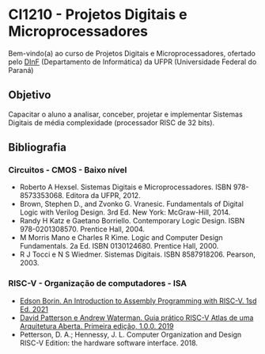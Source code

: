# CI1210 - Projetos Digitais e Microprocessadores

Bem-vindo(a) ao curso de Projetos Digitais e Microprocessadores, ofertado pelo [DInF](https://web.inf.ufpr.br/dinf/) (Departamento de Informática) da UFPR (Universidade Federal do Paraná)

## Objetivo

Capacitar o aluno a analisar, conceber, projetar e implementar Sistemas Digitais de média complexidade (processador RISC de 32 bits).

## Bibliografia

### Circuitos - CMOS - Baixo nível
- Roberto A Hexsel. Sistemas Digitais e Microprocessadores. ISBN 978-8573353068. Editora da UFPR, 2012.
- Brown, Stephen D., and Zvonko G. Vranesic. Fundamentals of Digital Logic with Verilog Design. 3rd Ed. New York: McGraw-Hill, 2014.
- Randy H Katz e Gaetano Borriello. Contemporary Logic Design. ISBN 978-0201308570. Prentice Hall, 2004.
- M Morris Mano e Charles R Kime. Logic and Computer Design Fundamentals. 2a Ed. ISBN 0130124680. Prentice Hall, 2000.
- R J Tocci e N S Wiedmer. Sistemas Digitais. ISBN 8587918206. Pearson, 2003.

### RISC-V - Organização de computadores - ISA
- [Edson Borin. An Introduction to Assembly Programming with RISC-V. 1sd Ed. 2021](https://riscv-programming.org/book/riscv-book.html)
- [David Patterson e Andrew Waterman. Guia prático RISC-V Atlas de uma Arquitetura Aberta. Primeira edição, 1.0.0. 2019](http://riscvbook.com/portuguese/guia-pratico-risc-v-1.0.0.pdf)
- Petterson, D. A.; Hennessy, J. L. Computer Organization and Design RISC-V Edition: the hardware software interface. 2018.


